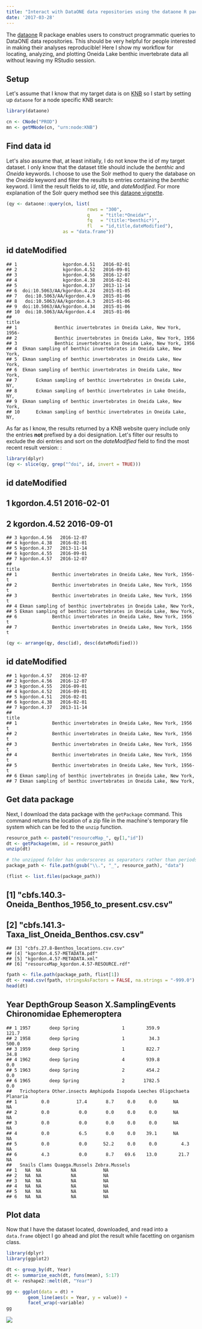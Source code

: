 ```yaml
---
title: "Interact with DataONE data repositories using the dataone R package"
date: '2017-03-28'
---
```


The [dataone](https://github.com/DataONEorg/rdataone) R package enables users to construct programmatic queries to DataONE data repositories. This should be very helpful for people interested in making their analyses reproducible! Here I show my workflow for locating, analyzing, and plotting Oneida Lake benthic invertebrate data all without leaving my RStudio session.

Setup
-----

Let's assume that I know that my target data is on [KNB](https://knb.ecoinformatics.org/) so I start by setting up `dataone` for a node specific KNB search:

```r
library(dataone)

cn <- CNode("PROD")
mn <- getMNode(cn, "urn:node:KNB")
```

Find data id
------------

Let's also assume that, at least initially, I do not know the id of my target dataset. I only know that the dataset title should include the *benthic* and *Oneida* keywords. I choose to use the Solr method to query the database on the *Oneida* keyword and filter the results to entries containing the *benthic* keyword. I limit the result fields to *id*, *title*, and *dateModified*. For more explanation of the Solr query method see this [dataone vignette](https://github.com/DataONEorg/rdataone/blob/master/vignettes/searching-dataone.Rmd).

```r
(qy <- dataone::query(cn, list(
                              rows = "300", 
                              q    = "title:*Oneida*",
                              fq   = "(title:*benthic*)",
                              fl   = "id,title,dateModified"), 
                     as = "data.frame"))
```

##                             id dateModified
    ## 1                 kgordon.4.51   2016-02-01
    ## 2                 kgordon.4.52   2016-09-01
    ## 3                 kgordon.4.56   2016-12-07
    ## 4                 kgordon.4.38   2016-02-01
    ## 5                 kgordon.4.37   2013-11-14
    ## 6  doi:10.5063/AA/kgordon.4.24   2015-01-05
    ## 7   doi:10.5063/AA/kgordon.4.9   2015-01-06
    ## 8   doi:10.5063/AA/kgordon.4.3   2015-01-06
    ## 9  doi:10.5063/AA/kgordon.4.34   2015-01-06
    ## 10  doi:10.5063/AA/kgordon.4.4   2015-01-06
    ##                                                                          title
    ## 1              Benthic invertebrates in Oneida Lake, New York, 1956-
    ## 2              Benthic invertebrates in Oneida Lake, New York, 1956
    ## 3              Benthic invertebrates in Oneida Lake, New York, 1956
    ## 4  Ekman sampling of benthic invertebrates in Oneida Lake, New York,
    ## 5  Ekman sampling of benthic invertebrates in Oneida Lake, New York,
    ## 6  Ekman sampling of benthic invertebrates in Oneida Lake, New York,
    ## 7       Eckman sampling of benthic invertebrates in Oneida Lake, NY,
    ## 8       Eckman sampling of benthic invertebrates in Lake Oneida, NY,
    ## 9  Ekman sampling of benthic invertebrates in Oneida Lake, New York,
    ## 10      Eckman sampling of benthic invertebrates in Oneida Lake, NY,

As far as I know, the results returned by a KNB website query include only the entries **not** prefixed by a doi designation. Let's filter our results to exclude the doi entries and sort on the *dateModified* field to find the most recent result version: :

```r
library(dplyr)
(qy <- slice(qy, grep("^doi", id, invert = TRUE)))
```

##             id dateModified
## 1 kgordon.4.51   2016-02-01
## 2 kgordon.4.52   2016-09-01
    ## 3 kgordon.4.56   2016-12-07
    ## 4 kgordon.4.38   2016-02-01
    ## 5 kgordon.4.37   2013-11-14
    ## 6 kgordon.4.55   2016-09-01
    ## 7 kgordon.4.57   2016-12-07
    ##                                                                         title
    ## 1             Benthic invertebrates in Oneida Lake, New York, 1956-t
    ## 2             Benthic invertebrates in Oneida Lake, New York, 1956 t
    ## 3             Benthic invertebrates in Oneida Lake, New York, 1956 t
    ## 4 Ekman sampling of benthic invertebrates in Oneida Lake, New York,
    ## 5 Ekman sampling of benthic invertebrates in Oneida Lake, New York,
    ## 6             Benthic invertebrates in Oneida Lake, New York, 1956 t
    ## 7             Benthic invertebrates in Oneida Lake, New York, 1956 t

```r
(qy <- arrange(qy, desc(id), desc(dateModified)))
```

##             id dateModified
    ## 1 kgordon.4.57   2016-12-07
    ## 2 kgordon.4.56   2016-12-07
    ## 3 kgordon.4.55   2016-09-01
    ## 4 kgordon.4.52   2016-09-01
    ## 5 kgordon.4.51   2016-02-01
    ## 6 kgordon.4.38   2016-02-01
    ## 7 kgordon.4.37   2013-11-14
    ##                                                                         title
    ## 1             Benthic invertebrates in Oneida Lake, New York, 1956 t
    ## 2             Benthic invertebrates in Oneida Lake, New York, 1956 t
    ## 3             Benthic invertebrates in Oneida Lake, New York, 1956 t
    ## 4             Benthic invertebrates in Oneida Lake, New York, 1956 t
    ## 5             Benthic invertebrates in Oneida Lake, New York, 1956-t
    ## 6 Ekman sampling of benthic invertebrates in Oneida Lake, New York,
    ## 7 Ekman sampling of benthic invertebrates in Oneida Lake, New York,

Get data package
----------------

Next, I download the data package with the `getPackage` command. This command returns the location of a zip file in the machine's temporary file system which can be fed to the `unzip` function.

```r
resource_path <- paste0("resourceMap_", qy[1,"id"])
dt <- getPackage(mn, id = resource_path)
unzip(dt)
```

```r
# the unzipped folder has underscores as separators rather than periods
package_path <- file.path(gsub("\\.", "_", resource_path), "data")
```

```r
(flist <- list.files(package_path))
```

## [1] "cbfs.140.3-Oneida_Benthos_1956_to_present.csv.csv"
## [2] "cbfs.141.3-Taxa_list_Oneida_Benthos.csv.csv"      
    ## [3] "cbfs.27.8-Benthos_locations.csv.csv"              
    ## [4] "kgordon.4.57-METADATA.pdf"                        
    ## [5] "kgordon.4.57-METADATA.xml"                        
    ## [6] "resourceMap_kgordon.4.57-RESOURCE.rdf"

```r
fpath <- file.path(package_path, flist[1])
dt <- read.csv(fpath, stringsAsFactors = FALSE, na.strings = "-999.0")
head(dt)
```

##   Year DepthGroup Season X.SamplingEvents Chironomidae Ephemeroptera
    ## 1 1957       deep Spring                1        359.9         121.7
    ## 2 1958       deep Spring                1         34.3         500.0
    ## 3 1959       deep Spring                1        822.7          34.8
    ## 4 1962       deep Spring                4        939.8           0.0
    ## 5 1963       deep Spring                2        454.2           0.0
    ## 6 1965       deep Spring                2       1782.5           0.0
    ##   Trichoptera Other.insects Amphipoda Isopoda Leeches Oligochaeta Planaria
    ## 1         0.0          17.4       8.7     0.0     0.0      NA     NA
    ## 2         0.0           0.0       0.0     0.0     0.0      NA     NA
    ## 3         0.0           0.0       0.0     0.0     0.0      NA     NA
    ## 4         0.0           6.5       0.0     0.0    39.1      NA     NA
    ## 5         0.0           0.0      52.2     0.0     0.0         4.3     NA
    ## 6         4.3           0.0       8.7    69.6    13.0        21.7     NA
    ##   Snails Clams Quagga.Mussels Zebra.Mussels
    ## 1   NA  NA           NA          NA
    ## 2   NA  NA           NA          NA
    ## 3   NA  NA           NA          NA
    ## 4   NA  NA           NA          NA
    ## 5   NA  NA           NA          NA
    ## 6   NA  NA           NA          NA

Plot data
---------

Now that I have the dataset located, downloaded, and read into a `data.frame` object I go ahead and plot the result while facetting on organism class.

```r
library(dplyr)
library(ggplot2)

dt <- group_by(dt, Year)
dt <- summarise_each(dt, funs(mean), 5:17)
dt <- reshape2::melt(dt, "Year")

gg <- ggplot(data = dt) + 
        geom_line(aes(x = Year, y = value)) + 
        facet_wrap(~variable)
gg
```

![](../images/dataone2.png)
